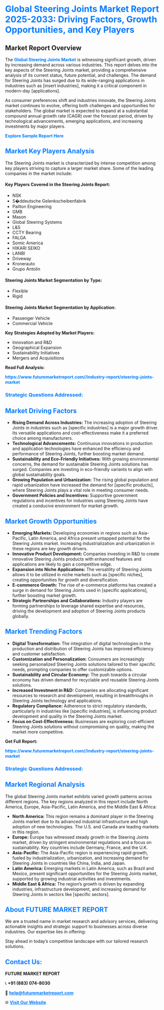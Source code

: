 <h1 style="color: #007BFF;">Global Steering Joints Market Report 2025-2033: Driving Factors, Growth Opportunities, and Key Players</h1>

<section id="overview">
<h2>Market Report Overview</h2>
<p>The <a href="https://www.futuremarketreport.com//industry-report/steering-joints-market" style="color: #007BFF; text-decoration: none;"><strong>Global Steering Joints Market</strong></a> is witnessing significant growth, driven by increasing demand across various industries. This report delves into the key aspects of the Steering Joints market, providing a comprehensive analysis of its current status, future potential, and challenges. The demand for Steering Joints has surged due to its wide-ranging applications in industries such as [insert industries], making it a critical component in modern-day [applications].</p>
<p>As consumer preferences shift and industries innovate, the Steering Joints market continues to evolve, offering both challenges and opportunities for stakeholders. The global market is expected to expand at a substantial compound annual growth rate (CAGR) over the forecast period, driven by technological advancements, emerging applications, and increasing investments by major players.</p>
</section>

<section id="overview">
<p><a href="https://www.futuremarketreport.com//request-sample/reportId=92166" style="color: #007BFF; text-decoration: none;"><strong>Explore Sample Report Here</strong></a></p>
</section>

<section id="key-players">
<h2 style="color: #007BFF;">Market Key Players Analysis</h2>
<p>The Steering Joints market is characterized by intense competition among key players striving to capture a larger market share. Some of the leading companies in the market include:</p>
<h4>Key Players Covered in the Steering Joints Report:</h4>
<ul><li>NSK</li><li>S�ddeutsche Gelenkscheibenfabrik</li><li>Pailton Engineering</li><li>GMB</li><li>Mason</li><li>Global Steering Systems</li><li>L&amp;S</li><li>CCTY Bearing</li><li>FALGA</li><li>Somic America</li><li>HIKARI SEIKO</li><li>LANBI</li><li>Driveway</li><li>Kronerauto</li><li>Grupo Antolin</li></ul>
<h4>Steering Joints Market Segmentation by Type:</h4>
<ul><li>Flexible</li><li>Rigid</li></ul>

<h4>Steering Joints Market Segmentation by Application:</h4>
<ul><li>Passenger Vehicle</li><li>Commercial Vehicle</li></ul>
<p><strong>Key Strategies Adopted by Market Players:</strong></p>
<ul>
<li>Innovation and R&D</li>
<li>Geographical Expansion</li>
<li>Sustainability Initiatives</li>
<li>Mergers and Acquisitions</li>
</ul>
</section>

<section>
<p><strong>Read Full Analysis: </strong></p><a href="https://www.futuremarketreport.com//industry-report/steering-joints-market" style="color: #007BFF; text-decoration: none;"><strong>https://www.futuremarketreport.com//industry-report/steering-joints-market</strong></a>
<h3 style="color: #007BFF;">Strategic Questions Addressed:</h3>
</section>

<section id="driving-factors">
<h2 style="color: #007BFF;">Market Driving Factors</h2>
<ul>
<li><strong>Rising Demand Across Industries:</strong> The increasing adoption of Steering Joints in industries such as [specific industries] is a major growth driver. Its versatile applications and cost-effectiveness make it a preferred choice among manufacturers.</li>
<li><strong>Technological Advancements:</strong> Continuous innovations in production and application technologies have enhanced the efficiency and performance of Steering Joints, further boosting market demand.</li>
<li><strong>Sustainability and Eco-Friendly Initiatives:</strong> With growing environmental concerns, the demand for sustainable Steering Joints solutions has surged. Companies are investing in eco-friendly variants to align with global sustainability goals.</li>
<li><strong>Growing Population and Urbanization:</strong> The rising global population and rapid urbanization have increased the demand for [specific products], where Steering Joints plays a vital role in meeting consumer needs.</li>
<li><strong>Government Policies and Incentives:</strong> Supportive government regulations and incentives for industries using Steering Joints have created a conducive environment for market growth.</li>
</ul>
</section>

<section id="growth-opportunities">
<h2 style="color: #007BFF;">Market Growth Opportunities</h2>
<ul>
<li><strong>Emerging Markets:</strong> Developing economies in regions such as Asia-Pacific, Latin America, and Africa present untapped potential for the Steering Joints market. Increasing industrialization and urbanization in these regions are key growth drivers.</li>
<li><strong>Innovative Product Development:</strong> Companies investing in R&D to create innovative Steering Joints products with enhanced features and applications are likely to gain a competitive edge.</li>
<li><strong>Expansion into Niche Applications:</strong> The versatility of Steering Joints allows it to be utilized in niche markets such as [specific niches], creating opportunities for growth and diversification.</li>
<li><strong>E-commerce Growth:</strong> The rise of e-commerce platforms has created a surge in demand for Steering Joints used in [specific applications], further boosting market growth.</li>
<li><strong>Strategic Partnerships and Collaborations:</strong> Industry players are forming partnerships to leverage shared expertise and resources, driving the development and adoption of Steering Joints products globally.</li>
</ul>
</section>

<section id="trending-factors">
<h2 style="color: #007BFF;">Market Trending Factors</h2>
<ul>
<li><strong>Digital Transformation:</strong> The integration of digital technologies in the production and distribution of Steering Joints has improved efficiency and customer satisfaction.</li>
<li><strong>Customization and Personalization:</strong> Consumers are increasingly seeking personalized Steering Joints solutions tailored to their specific needs, prompting companies to offer customizable options.</li>
<li><strong>Sustainability and Circular Economy:</strong> The push towards a circular economy has driven demand for recyclable and reusable Steering Joints solutions.</li>
<li><strong>Increased Investment in R&D:</strong> Companies are allocating significant resources to research and development, resulting in breakthroughs in Steering Joints technology and applications.</li>
<li><strong>Regulatory Compliance:</strong> Adherence to strict regulatory standards, particularly in industries like [specific industries], is influencing product development and quality in the Steering Joints market.</li>
<li><strong>Focus on Cost-Effectiveness:</strong> Businesses are exploring cost-efficient Steering Joints solutions without compromising on quality, making the market more competitive.</li>
</ul>
</section>

<section>
<p><strong>Get Full Report: </strong></p><a href="https://www.futuremarketreport.com//industry-report/steering-joints-market" style="color: #007BFF; text-decoration: none;"><strong>https://www.futuremarketreport.com//industry-report/steering-joints-market</strong></a>
<h3 style="color: #007BFF;">Strategic Questions Addressed:</h3>
</section>


<section id="regional-analysis">
<h2 style="color: #007BFF;">Market Regional Analysis</h2>
<p>The global Steering Joints market exhibits varied growth patterns across different regions. The key regions analyzed in this report include North America, Europe, Asia-Pacific, Latin America, and the Middle East & Africa:</p>
<ul>
<li><strong>North America:</strong> This region remains a dominant player in the Steering Joints market due to its advanced industrial infrastructure and high adoption of new technologies. The U.S. and Canada are leading markets in this region.</li>
<li><strong>Europe:</strong> Europe has witnessed steady growth in the Steering Joints market, driven by stringent environmental regulations and a focus on sustainability. Key countries include Germany, France, and the U.K.</li>
<li><strong>Asia-Pacific:</strong> The Asia-Pacific region is experiencing rapid growth, fueled by industrialization, urbanization, and increasing demand for Steering Joints in countries like China, India, and Japan.</li>
<li><strong>Latin America:</strong> Emerging markets in Latin America, such as Brazil and Mexico, present significant opportunities for the Steering Joints market, supported by growing industrial activities and investments.</li>
<li><strong>Middle East & Africa:</strong> The region’s growth is driven by expanding industries, infrastructure development, and increasing demand for Steering Joints in sectors like [specific sectors].</li>
</ul>
</section>

<footer>
<h2 style="color: #007BFF;">About FUTURE MARKET REPORT</h2>
<p>We are a trusted name in market research and advisory services, delivering actionable insights and strategic support to businesses across diverse industries. Our expertise lies in offering:</p>

<p>Stay ahead in today’s competitive landscape with our tailored research solutions.</p>

<h2 style="color: #007BFF;">Contact Us:</h2>
<p><strong>FUTURE MARKET REPORT</strong></p>
<p>📞 <strong>+91 (883) 074-8030</strong></p>
<p>📧 <strong><a href="mailto:help@futuremarketreport.com" style="color: #007BFF;">help@futuremarketreport.com</a></strong></p>
<p>🌐 <strong><a href="https://www.futuremarketreport.com/" style="color: #007BFF;">Visit Our Website</a></strong></p>
</footer>